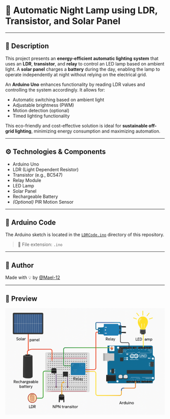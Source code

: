 # 🌙 Automatic Night Lamp using LDR, Transistor, and Solar Panel



---

## 📝 Description

This project presents an **energy-efficient automatic lighting system** that uses an **LDR**, **transistor**, and **relay** to control an LED lamp based on ambient light. A **solar panel** charges a **battery** during the day, enabling the lamp to operate independently at night without relying on the electrical grid.

An **Arduino Uno** enhances functionality by reading LDR values and controlling the system accordingly. It allows for:

- Automatic switching based on ambient light  
- Adjustable brightness (PWM)  
- Motion detection (optional)  
- Timed lighting functionality  

This eco-friendly and cost-effective solution is ideal for **sustainable off-grid lighting**, minimizing energy consumption and maximizing automation.

---

## ⚙️ Technologies & Components

- Arduino Uno  
- LDR (Light Dependent Resistor)  
- Transistor (e.g., BC547)  
- Relay Module  
- LED Lamp  
- Solar Panel  
- Rechargeable Battery  
- *(Optional)* PIR Motion Sensor  

---

## 📁 Arduino Code

The Arduino sketch is located in the [`LDRCode.ino`](./arduino_code) directory of this repository.  
> 📌 File extension: `.ino`

---

## 👤 Author

Made with 💡 by [@Mael-12](https://github.com/Mael-12)

---

## 📸 Preview

<a href="#" target="_blank">
    <img src="image.png" alt="Agent_secret">
</a>
